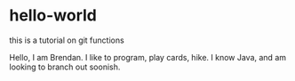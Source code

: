 # hello-world
this is a tutorial on git functions

Hello, I am Brendan. I like to program, play cards, hike.
I know Java, and am looking to branch out soonish.
